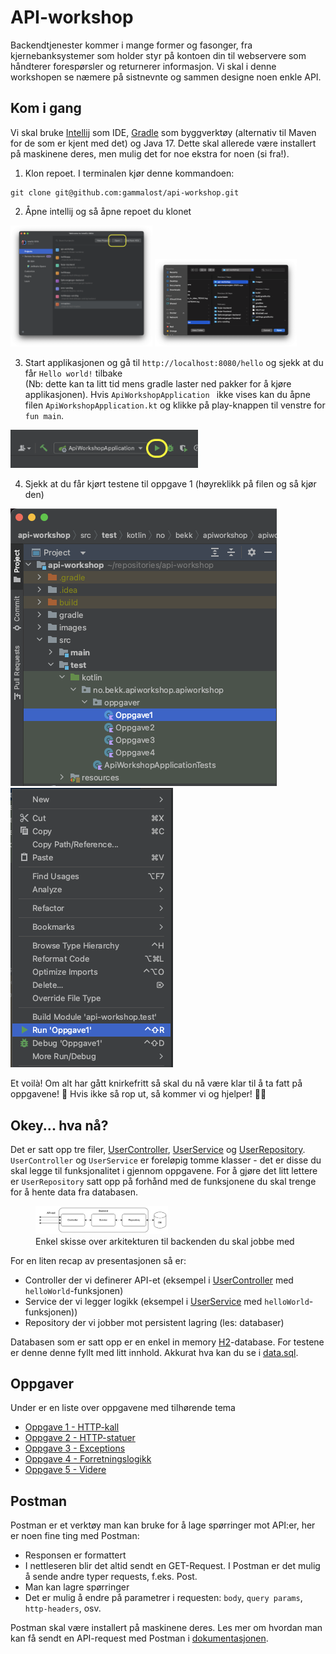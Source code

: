 # API-workshop

Backendtjenester kommer i mange former og fasonger, fra kjernebanksystemer som holder styr på kontoen din til webservere som håndterer forespørsler og returnerer informasjon.
Vi skal i denne workshopen se næmere på sistnevnte og sammen designe noen enkle API.

## Kom i gang

Vi skal bruke [Intellij](https://www.jetbrains.com/idea/) som IDE, [Gradle](https://gradle.org/) som byggverktøy (alternativ til Maven for de som er kjent med det) og Java 17. 
Dette skal allerede være installert på maskinene deres, men mulig det for noe ekstra for noen (si fra!).

1. Klon repoet. I terminalen kjør denne kommandoen:
```
git clone git@github.com:gammalost/api-workshop.git
```
2. Åpne intellij og så åpne repoet du klonet

<img src="./images/intellij_open_project.png" width="45%" /> <img src="images/intellij_choose_repo.png" width="45%" />

3. Start applikasjonen og gå til `http://localhost:8080/hello` og sjekk at du får `Hello world!` tilbake  
   (Nb: dette kan ta litt tid mens gradle laster ned pakker for å kjøre applikasjonen). 
   Hvis `ApiWorkshopApplication ` ikke vises kan du åpne filen `ApiWorkshopApplication.kt` 
   og klikke på play-knappen til venstre for `fun main`.

<img src="images/intellij_start_application.png" width=300px />

4. Sjekk at du får kjørt testene til oppgave 1 (høyreklikk på filen og så kjør den)

<img src="images/intellij_find_task_1.png" max-width="45%" /> <img src="images/intellij_run_task_1_tests.png" max-width="45%" />


Et voilà! Om alt har gått knirkefritt så skal du nå være klar til å ta fatt på oppgavene! 🚀 Hvis ikke så rop ut, så kommer vi og hjelper! 🏃💨

## Okey... hva nå?

Det er satt opp tre filer, 
[UserController](src/main/kotlin/no/bekk/apiworkshop/apiworkshop/controller/UserController.kt), 
[UserService](src/main/kotlin/no/bekk/apiworkshop/apiworkshop/service/UserService.kt) og 
[UserRepository](src/main/kotlin/no/bekk/apiworkshop/apiworkshop/repository/UserRepository.kt). 
`UserController` og `UserService` er foreløpig tomme klasser - det er disse du skal legge til funksjonalitet i gjennom oppgavene. 
For å gjøre det litt lettere er `UserRepository` satt opp på forhånd med de funksjonene du skal trenge for å hente data fra databasen.


<figure>
   <img src="images/arkitektur.png" width="50%"  />
   <figcaption>Enkel skisse over arkitekturen til backenden du skal jobbe med</figcaption>
</figure>



For en liten recap av presentasjonen så er:
* Controller der vi definerer API-et (eksempel i [UserController](src/main/kotlin/no/bekk/apiworkshop/apiworkshop/controller/UserController.kt) med `helloWorld`-funksjonen)
* Service der vi legger logikk (eksempel i [UserService](src/main/kotlin/no/bekk/apiworkshop/apiworkshop/service/UserService.kt) med `helloWorld`-funksjonen))
* Repository der vi jobber mot persistent lagring (les: databaser) 

Databasen som er satt opp er en enkel in memory [H2](https://www.h2database.com/html/main.html)-database.
For testene er denne denne fyllt med litt innhold. Akkurat hva kan du se i [data.sql](src/test/resources/data.sql).

## Oppgaver
Under er en liste over oppgavene med tilhørende tema 

* [Oppgave 1 - HTTP-kall](oppgaver/oppgave1.md)
* [Oppgave 2 - HTTP-statuer](oppgaver/oppgave2.md)
* [Oppgave 3 - Exceptions](oppgaver/oppgave3.md)
* [Oppgave 4 - Forretningslogikk](oppgaver/oppgave4.md)
* [Oppgave 5 - Videre](oppgaver/oppgave5.md)


## Postman

Postman er et verktøy man kan bruke for å lage spørringer mot API:er, her er noen fine ting med Postman:

* Responsen er formattert
* I nettleseren blir det altid sendt en GET-Request. I Postman er det mulig å sende andre typer requests, f.eks. Post.
* Man kan lagre spørringer
* Det er mulig å endre på parametrer i requesten: `body`, `query params`, `http-headers`, osv. 

Postman skal være installert på maskinene deres. Les mer om hvordan man kan få sendt en API-request med Postman i [dokumentasjonen](https://learning.postman.com/docs/getting-started/sending-the-first-request/#sending-an-api-request).

